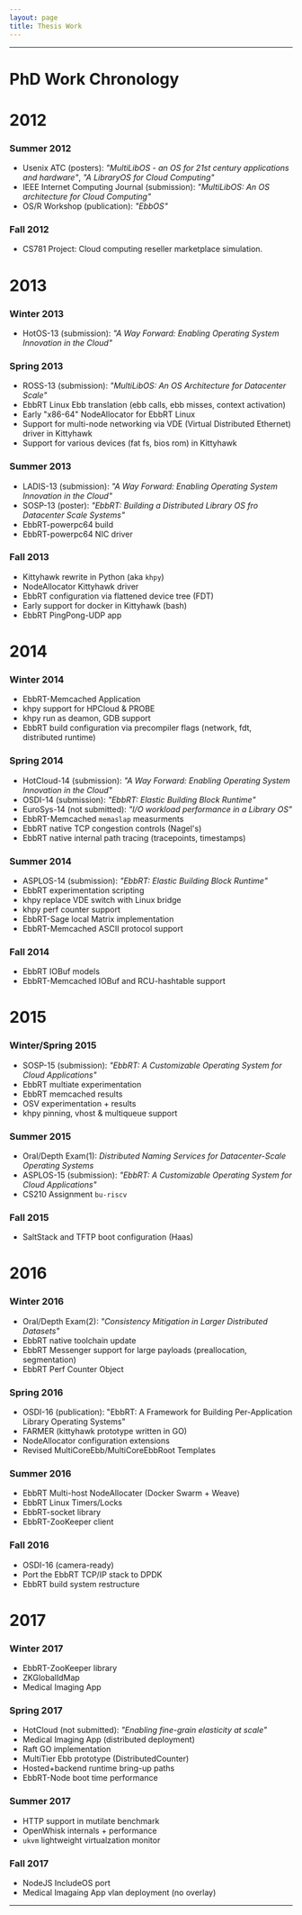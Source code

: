 ```yaml
---
layout: page
title: Thesis Work
---
```


---
# PhD Work Chronology  

# 2012

### Summer 2012

+ Usenix ATC (posters): *"MultiLibOS - an OS for 21st century applications and hardware"*, *"A LibraryOS for Cloud Computing"*    
+ IEEE Internet Computing Journal (submission): *"MultiLibOS: An OS architecture for Cloud Computing"*   
+ OS/R Workshop (publication): *"EbbOS"* 

### Fall 2012 

+ CS781 Project: Cloud computing reseller marketplace simulation.  

# 2013 

### Winter 2013

+ HotOS-13 (submission): *"A Way Forward: Enabling Operating System Innovation in the Cloud"*

### Spring 2013

+ ROSS-13 (submission): *"MultiLibOS: An OS Architecture for Datacenter Scale"*  
+ EbbRT Linux Ebb translation (ebb calls, ebb misses, context activation)
+ Early "x86-64" NodeAllocator for EbbRT Linux    
+ Support for multi-node networking via VDE (Virtual Distributed Ethernet) driver in Kittyhawk 
+ Support for various devices (fat fs, bios rom) in Kittyhawk 

### Summer 2013
+ LADIS-13 (submission): *"A Way Forward: Enabling Operating System Innovation in the Cloud"*   
+ SOSP-13 (poster): *"EbbRT: Building a Distributed Library OS fro Datacenter Scale Systems"*  
+ EbbRT-powerpc64 build   
+ EbbRT-powerpc64 NIC driver 
 
### Fall 2013
+ Kittyhawk rewrite in Python (aka `khpy`)   
+ NodeAllocator Kittyhawk driver   
+ EbbRT configuration via flattened device tree (FDT)  
+ Early support for docker in Kittyhawk (bash)  
+ EbbRT PingPong-UDP app  

# 2014

### Winter 2014
+ EbbRT-Memcached Application  
+ khpy support for HPCloud & PROBE  
+ khpy run as deamon, GDB support  
+ EbbRT build configuration via precompiler flags (network, fdt, distributed runtime)  

### Spring 2014
+ HotCloud-14 (submission): *"A Way Forward: Enabling Operating System Innovation in the Cloud"*  
+ OSDI-14 (submission):  *"EbbRT: Elastic Building Block Runtime"*  
+ EuroSys-14 (not submitted): *"I/O workload performance in a Library OS"*  
+ EbbRT-Memcached `memaslap` measurments  
+ EbbRT native TCP congestion controls (Nagel's)  
+ EbbRT native internal path tracing (tracepoints, timestamps)   
 
### Summer 2014
+ ASPLOS-14 (submission): *"EbbRT: Elastic Building Block Runtime"*
+ EbbRT experimentation scripting  
+ khpy replace VDE switch with Linux bridge  
+ khpy perf counter support  
+ EbbRT-Sage local Matrix implementation  
+ EbbRT-Memcached ASCII protocol support   

### Fall 2014
+ EbbRT IOBuf models  
+ EbbRT-Memcached IOBuf and RCU-hashtable support

# 2015

### Winter/Spring 2015

+ SOSP-15 (submission): *"EbbRT: A Customizable Operating System for Cloud Applications"*  
+ EbbRT multiate experimentation  
+ EbbRT memcached results  
+ OSV experimentation + results  
+ khpy pinning, vhost & multiqueue support

### Summer 2015
+ Oral/Depth Exam(1): *Distributed Naming Services for Datacenter-Scale Operating Systems*   
+ ASPLOS-15 (submission): *"EbbRT: A Customizable Operating System for Cloud Applications"*  
+ CS210 Assignment `bu-riscv`
 
 
### Fall 2015

+ SaltStack and TFTP boot configuration (Haas)

# 2016

### Winter 2016
+ Oral/Depth Exam(2): *"Consistency Mitigation in Larger Distributed Datasets"*  
+ EbbRT native toolchain update  
+ EbbRT Messenger support for large payloads (preallocation, segmentation)  
+ EbbRT Perf Counter Object  

### Spring 2016
+ OSDI-16 (publication): "EbbRT: A Framework for Building Per-Application Library Operating Systems" 
+ FARMER (kittyhawk prototype written in GO)   
+ NodeAllocator configuration extensions   
+ Revised MultiCoreEbb/MultiCoreEbbRoot Templates 

### Summer 2016
+ EbbRT Multi-host NodeAllocater (Docker Swarm + Weave)  
+ EbbRT Linux Timers/Locks  
+ EbbRT-socket library  
+ EbbRT-ZooKeeper client 

### Fall 2016
+ OSDI-16 (camera-ready)   
+ Port the EbbRT TCP/IP stack to DPDK  
+ EbbRT build system restructure    
 
# 2017

### Winter 2017
+ EbbRT-ZooKeeper library  
+ ZKGlobalIdMap  
+ Medical Imaging App 
 
### Spring 2017
+ HotCloud (not submitted): *"Enabling fine-grain elasticity at scale"*  
+ Medical Imaging App (distributed deployment)  
+ Raft GO implementation   
+ MultiTier Ebb prototype (DistributedCounter)  
+ Hosted+backend runtime bring-up paths  
+ EbbRT-Node boot time performance   
 
### Summer 2017
+ HTTP support in mutilate benchmark  
+ OpenWhisk internals + performance   
+ `ukvm` lightweight virtualzation monitor   
 
### Fall 2017
+ NodeJS IncludeOS port  
+ Medical Imagaing App vlan deployment (no overlay)

---
